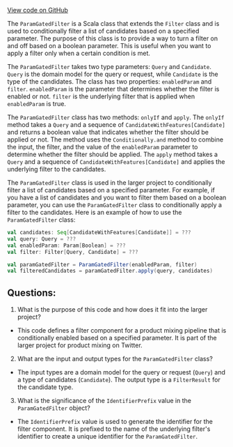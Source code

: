 [View code on GitHub](https://github.com/misbahsy/the-algorithm/product-mixer/component-library/src/main/scala/com/twitter/product_mixer/component_library/filter/ParamGatedFilter.scala)

The `ParamGatedFilter` is a Scala class that extends the `Filter` class and is used to conditionally filter a list of candidates based on a specified parameter. The purpose of this class is to provide a way to turn a filter on and off based on a boolean parameter. This is useful when you want to apply a filter only when a certain condition is met.

The `ParamGatedFilter` takes two type parameters: `Query` and `Candidate`. `Query` is the domain model for the query or request, while `Candidate` is the type of the candidates. The class has two properties: `enabledParam` and `filter`. `enabledParam` is the parameter that determines whether the filter is enabled or not. `filter` is the underlying filter that is applied when `enabledParam` is true.

The `ParamGatedFilter` class has two methods: `onlyIf` and `apply`. The `onlyIf` method takes a `Query` and a sequence of `CandidateWithFeatures[Candidate]` and returns a boolean value that indicates whether the filter should be applied or not. The method uses the `Conditionally.and` method to combine the input, the filter, and the value of the `enabledParam` parameter to determine whether the filter should be applied. The `apply` method takes a `Query` and a sequence of `CandidateWithFeatures[Candidate]` and applies the underlying filter to the candidates.

The `ParamGatedFilter` class is used in the larger project to conditionally filter a list of candidates based on a specified parameter. For example, if you have a list of candidates and you want to filter them based on a boolean parameter, you can use the `ParamGatedFilter` class to conditionally apply a filter to the candidates. Here is an example of how to use the `ParamGatedFilter` class:

```scala
val candidates: Seq[CandidateWithFeatures[Candidate]] = ???
val query: Query = ???
val enabledParam: Param[Boolean] = ???
val filter: Filter[Query, Candidate] = ???

val paramGatedFilter = ParamGatedFilter(enabledParam, filter)
val filteredCandidates = paramGatedFilter.apply(query, candidates)
```
## Questions: 
 1. What is the purpose of this code and how does it fit into the larger project?
- This code defines a filter component for a product mixing pipeline that is conditionally enabled based on a specified parameter. It is part of the larger project for product mixing on Twitter.

2. What are the input and output types for the `ParamGatedFilter` class?
- The input types are a domain model for the query or request (`Query`) and a type of candidates (`Candidate`). The output type is a `FilterResult` for the candidate type.

3. What is the significance of the `IdentifierPrefix` value in the `ParamGatedFilter` object?
- The `IdentifierPrefix` value is used to generate the identifier for the filter component. It is prefixed to the name of the underlying filter's identifier to create a unique identifier for the `ParamGatedFilter`.